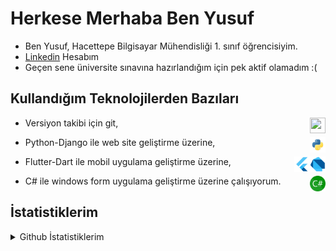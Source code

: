 # Herkese Merhaba Ben Yusuf 
+ Ben Yusuf, Hacettepe Bilgisayar Mühendisliği 1. sınıf öğrencisiyim.
+ [Linkedin](https://www.linkedin.com/in/yusuf-ipek-244b59253/) Hesabım
+ Geçen sene üniversite sınavına hazırlandığım için pek aktif olamadım :(

## Kullandığım Teknolojilerden Bazıları

<img align="right"  src="https://git-scm.com/images/logos/logomark-orange@2x.png" width="25" height="25" />

+ Versiyon takibi için git,

<img align="right"  src="https://raw.githubusercontent.com/github/explore/80688e429a7d4ef2fca1e82350fe8e3517d3494d/topics/python/python.png" width="25" height="25" />

+ Python-Django ile web site geliştirme üzerine,

<img align="right"  src="https://raw.githubusercontent.com/github/explore/80688e429a7d4ef2fca1e82350fe8e3517d3494d/topics/dart/dart.png" width="25" height="25" />
<img align="right"  src="https://raw.githubusercontent.com/github/explore/80688e429a7d4ef2fca1e82350fe8e3517d3494d/topics/flutter/flutter.png" width="25" height="25" />

+ Flutter-Dart ile mobil uygulama geliştirme üzerine,

<img align="right"  src="https://raw.githubusercontent.com/github/explore/80688e429a7d4ef2fca1e82350fe8e3517d3494d/topics/csharp/csharp.png" width="25" height="25" />

+ C# ile windows form uygulama geliştirme üzerine 
çalışıyorum.


## İstatistiklerim

<details>
<summary>Github İstatistiklerim</summary>
<img src="https://github-readme-stats.vercel.app/api?username=Yusufpek&theme=dark" >
</details>
